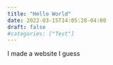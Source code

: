 ```yaml
---
title: "Hello World"
date: 2022-03-15T14:05:28-04:00
draft: false
#categories: ["Test"]
---
```


I made a website I guess